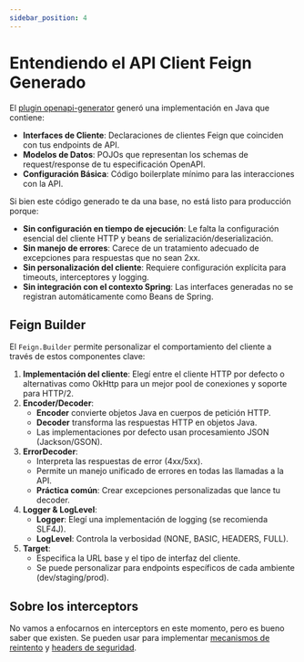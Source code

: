 ```yaml
---
sidebar_position: 4
---
```


# Entendiendo el API Client Feign Generado

El [plugin openapi-generator](https://github.com/OpenAPITools/openapi-generator) generó una implementación en Java que contiene:

- **Interfaces de Cliente**: Declaraciones de clientes Feign que coinciden con tus endpoints de API.
- **Modelos de Datos**: POJOs que representan los schemas de request/response de tu especificación OpenAPI.
- **Configuración Básica**: Código boilerplate mínimo para las interacciones con la API.

Si bien este código generado te da una base, no está listo para producción porque:

- **Sin configuración en tiempo de ejecución**: Le falta la configuración esencial del cliente HTTP y beans de serialización/deserialización.
- **Sin manejo de errores**: Carece de un tratamiento adecuado de excepciones para respuestas que no sean 2xx.
- **Sin personalización del cliente**: Requiere configuración explícita para timeouts, interceptores y logging.
- **Sin integración con el contexto Spring**: Las interfaces generadas no se registran automáticamente como Beans de Spring.

## Feign Builder

El `Feign.Builder` permite personalizar el comportamiento del cliente a través de estos componentes clave:

1. **Implementación del cliente**: Elegí entre el cliente HTTP por defecto o alternativas como OkHttp para un mejor pool de conexiones y soporte para HTTP/2.
2. **Encoder/Decoder**:
   - **Encoder** convierte objetos Java en cuerpos de petición HTTP.
   - **Decoder** transforma las respuestas HTTP en objetos Java.
   - Las implementaciones por defecto usan procesamiento JSON (Jackson/GSON).
3. **ErrorDecoder**:
   - Interpreta las respuestas de error (4xx/5xx).
   - Permite un manejo unificado de errores en todas las llamadas a la API.
   - **Práctica común**: Crear excepciones personalizadas que lance tu decoder.
4. **Logger & LogLevel**:
   - **Logger**: Elegí una implementación de logging (se recomienda SLF4J).
   - **LogLevel**: Controla la verbosidad (NONE, BASIC, HEADERS, FULL).
5. **Target**:
   - Especifica la URL base y el tipo de interfaz del cliente.
   - Se puede personalizar para endpoints específicos de cada ambiente (dev/staging/prod).

## Sobre los interceptors

No vamos a enfocarnos en interceptors en este momento, pero es bueno saber que existen. Se pueden usar para implementar [mecanismos de reintento](https://www.baeldung.com/feign-retry) y [headers de seguridad](https://medium.com/@babalolaopedaniel/how-to-use-feign-client-with-interceptors-for-authentication-in-a-spring-boot-application-71d46ba89c06).